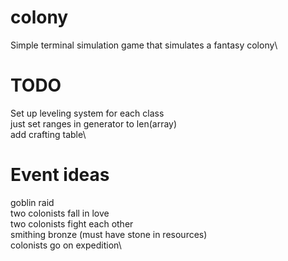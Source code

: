 # colony
Simple terminal simulation game that simulates a fantasy colony\

# TODO
Set up leveling system for each class\
just set ranges in generator to len(array)\
add crafting table\


# Event ideas
goblin raid\
two colonists fall in love\
two colonists fight each other\
smithing bronze (must have stone in resources)\
colonists go on expedition\
